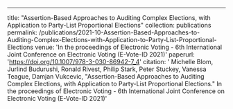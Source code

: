 ---
title: "Assertion-Based Approaches to Auditing Complex Elections, with Application to Party-List Proportional Elections"
collection: publications
permalink: /publications/2021-10-Assertion-Based-Approaches-to-Auditing-Complex-Elections-with-Application-to-Party-List-Proportional-Elections
venue: 'In the proceedings of Electronic Voting - 6th International Joint Conference on Electronic Voting (E-Vote-ID 2021)'
paperurl: 'https://doi.org/10.1007/978-3-030-86942-7_4'
citation: ' Michelle Blom,  Jurlind Budurushi,  Ronald Rivest,  Philip Stark,  Peter Stuckey,  Vanessa Teague,  Damjan Vukcevic, &quot;Assertion-Based Approaches to Auditing Complex Elections, with Application to Party-List Proportional Elections.&quot; In the proceedings of Electronic Voting - 6th International Joint Conference on Electronic Voting (E-Vote-ID 2021)'